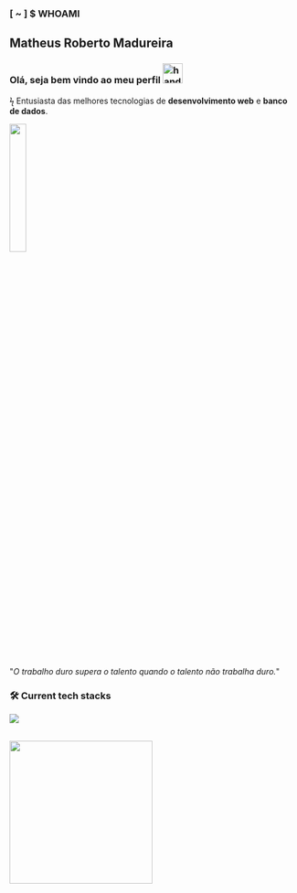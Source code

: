 ### [ ~ ] $ WHOAMI 
## Matheus Roberto Madureira
### Olá, seja bem vindo ao meu perfil <img src="https://i.ibb.co/nz3K9k9/hand.gif" alt="hand emoji" width="35" /> <br>

ϟ Entusiasta das melhores tecnologias de **desenvolvimento web** e **banco de dados**. 

 <img width="24%" align="center" src="https://user-images.githubusercontent.com/68331373/243102059-79749ba5-d886-49e2-8ddc-72e130433b2c.gif" /> 

"*O trabalho duro supera o talento quando o talento não trabalha duro.*"
<br>

### :hammer_and_wrench: Current tech stacks
<p align="start">
  <a href="https://skillicons.dev">
    <img src="https://skillicons.dev/icons?i=angular,react,next,nodejs,nestjs,adonis,express,prisma,jest,vitest,docker" />
  </a>
</p>

<br>
<div>
 <img height="250px" align="center" src="https://github-readme-stats.vercel.app/api?username=black-adm&show_icons=true&theme=midnight-purple&include_all_commits=true&count_private=true" />
</div>
